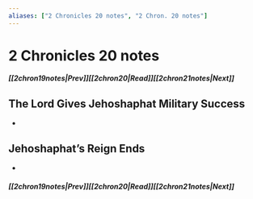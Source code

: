 ```yaml
---
aliases: ["2 Chronicles 20 notes", "2 Chron. 20 notes"]
---
```

# 2 Chronicles 20 notes
##### <span class=arrow-left></span>[[2chron19notes|Prev]]<span class=navigation-separator></span>[[2chron20|Read]]<span class=navigation-separator></span>[[2chron21notes|Next]]<span class=arrow-right></span>
## The Lord Gives Jehoshaphat Military Success
- 
## Jehoshaphat’s Reign Ends
- 
##### <span class=arrow-left></span>[[2chron19notes|Prev]]<span class=navigation-separator></span>[[2chron20|Read]]<span class=navigation-separator></span>[[2chron21notes|Next]]<span class=arrow-right></span>